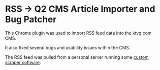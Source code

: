 # RSS -> Q2 CMS Article Importer and Bug Patcher
This Chrome plugin was used to import RSS feed data into the ktvq.com CMS.

It also fixed several bugs and usability issues within the CMS.

The RSS feed was pulled from a personal server running some [custom scraper software](https://github.com/JonathanPorta/mtn-rss-aggregator).
